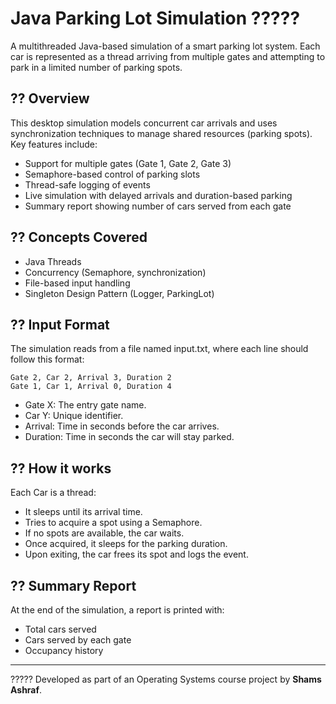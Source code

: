 # Java Parking Lot Simulation ?????

A multithreaded Java-based simulation of a smart parking lot system. Each car is represented as a thread arriving from multiple gates and attempting to park in a limited number of parking spots.

## ?? Overview

This desktop simulation models concurrent car arrivals and uses synchronization techniques to manage shared resources (parking spots). Key features include:
- Support for multiple gates (Gate 1, Gate 2, Gate 3)
- Semaphore-based control of parking slots
- Thread-safe logging of events
- Live simulation with delayed arrivals and duration-based parking
- Summary report showing number of cars served from each gate

## ?? Concepts Covered

- Java Threads
- Concurrency (Semaphore, synchronization)
- File-based input handling
- Singleton Design Pattern (Logger, ParkingLot)

## ?? Input Format

The simulation reads from a file named input.txt, where each line should follow this format:
```
Gate 2, Car 2, Arrival 3, Duration 2
Gate 1, Car 1, Arrival 0, Duration 4
```

- Gate X: The entry gate name.
- Car Y: Unique identifier.
- Arrival: Time in seconds before the car arrives.
- Duration: Time in seconds the car will stay parked.

## ?? How it works

Each Car is a thread:
- It sleeps until its arrival time.
- Tries to acquire a spot using a Semaphore.
- If no spots are available, the car waits.
- Once acquired, it sleeps for the parking duration.
- Upon exiting, the car frees its spot and logs the event.

## ?? Summary Report

At the end of the simulation, a report is printed with:
- Total cars served
- Cars served by each gate
- Occupancy history

---

????? Developed as part of an Operating Systems course project by **Shams Ashraf**.
